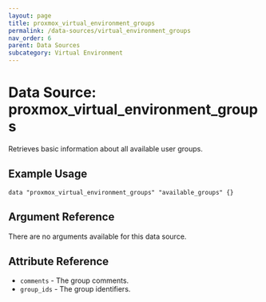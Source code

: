```yaml
---
layout: page
title: proxmox_virtual_environment_groups
permalink: /data-sources/virtual_environment_groups
nav_order: 6
parent: Data Sources
subcategory: Virtual Environment
---
```


# Data Source: proxmox_virtual_environment_groups

Retrieves basic information about all available user groups.

## Example Usage

```
data "proxmox_virtual_environment_groups" "available_groups" {}
```

## Argument Reference

There are no arguments available for this data source.

## Attribute Reference

* `comments` - The group comments.
* `group_ids` - The group identifiers.
